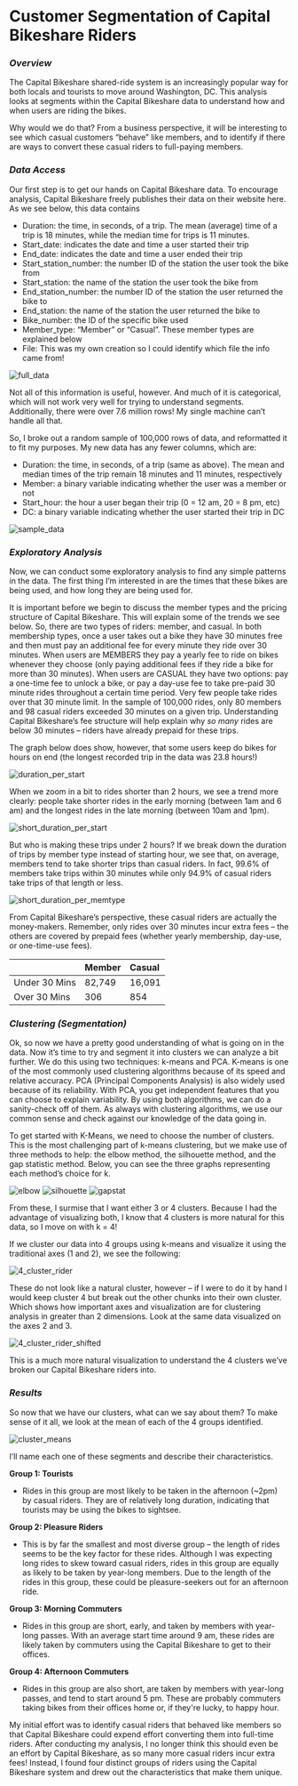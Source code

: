 # Customer Segmentation of Capital Bikeshare Riders

### *Overview*

The Capital Bikeshare shared-ride system is an increasingly popular way for both locals and tourists to move around Washington, DC. 
This analysis looks at segments within the Capital Bikeshare data to understand how and when users are riding the bikes.

Why would we do that? From a business perspective, it will be interesting to see which casual customers “behave” like members, 
and to identify if there are ways to convert these casual riders to full-paying members.

### *Data Access*

Our first step is to get our hands on Capital Bikeshare data. 
To encourage analysis, Capital Bikeshare freely publishes their data on their website here. As we see below, this data contains
 - Duration: the time, in seconds, of a trip. The mean (average) time of a trip is 18 minutes, while the median time for trips is 11 minutes.
 - Start_date: indicates the date and time a user started their trip
 - End_date: indicates the date and time a user ended their trip
 - Start_station_number: the number ID of the station the user took the bike from
 - Start_station: the name of the station the user took the bike from 
 - End_station_number: the number ID of the station the user returned the bike to
 - End_station: the name of the station the user returned the bike to
 - Bike_number: the ID of the specific bike used
 - Member_type: “Member” or “Casual”. These member types are explained below
 - File: This was my own creation so I could identify which file the info came from! 
 
![full_data](https://github.com/mathyjokes/Cabi_Segmentation/blob/main/images/4_data_full_glimpse.PNG)
 
Not all of this information is useful, however. And much of it is categorical, which will not work very well for trying to understand segments. 
Additionally, there were over 7.6 million rows! My single machine can’t handle all that.

So, I broke out a random sample of 100,000 rows of data, and reformatted it to fit my purposes. My new data has any fewer columns, which are:
 - Duration: the time, in seconds, of a trip (same as above). The mean and median times of the trip remain 18 minutes and 11 minutes, respectively
 - Member: a binary variable indicating whether the user was a member or not
 - Start_hour: the hour a user began their trip (0 = 12 am, 20 = 8 pm, etc)
 - DC: a binary variable indicating whether the user started their trip in DC
 
![sample_data](https://github.com/mathyjokes/Cabi_Segmentation/blob/main/images/5_data_restructured_glimpse.PNG)

### *Exploratory Analysis*

Now, we can conduct some exploratory analysis to find any simple patterns in the data. 
The first thing I’m interested in are the times that these bikes are being used, and how long they are being used for.

It is important before we begin to discuss the member types and the pricing structure of Capital Bikeshare. 
This will explain some of the trends we see below. So, there are two types of riders: member, and casual. 
In both membership types, once a user takes out a bike they have 30 minutes free and then must pay an additional fee for every minute they ride over 30 minutes. 
When users are MEMBERS they pay a yearly fee to ride on bikes whenever they choose (only paying additional fees if they ride a bike for more than 30 minutes).
When users are CASUAL they have two options: pay a one-time fee to unlock a bike, or pay a day-use fee to take pre-paid 30 minute rides throughout a certain time period.
Very few people take rides over that 30 minute limit. 
In the sample of 100,000 rides, only 80 members and 98 casual riders exceeded 30 minutes on a given trip. 
Understanding Capital Bikeshare’s fee structure will help explain why *so many* rides are below 30 minutes – riders have already prepaid for these trips. 

The graph below does show, however, that some users keep do bikes for hours on end (the longest recorded trip in the data was 23.8 hours!)

![duration_per_start](https://github.com/mathyjokes/Cabi_Segmentation/blob/main/images/6_trip_duration_per_start_hour.png)

When we zoom in a bit to rides shorter than 2 hours, we see a trend more clearly: 
people take shorter rides in the early morning (between 1am and 6 am) and the longest rides in the late morning (between 10am and 1pm).

![short_duration_per_start](https://github.com/mathyjokes/Cabi_Segmentation/blob/main/images/7_shorter_trip_duration_per_start_hour.png)

But who is making these trips under 2 hours? If we break down the duration of trips by member type instead of starting hour, we see that, 
on average, members tend to take shorter trips than casual riders. 
In fact, 99.6% of members take trips within 30 minutes while only 94.9% of casual riders take trips of that length or less. 

![short_duration_per_memtype](https://github.com/mathyjokes/Cabi_Segmentation/blob/main/images/8c_shorter_trip_duration_per_memtype.png)

From Capital Bikeshare’s perspective, these casual riders are actually the money-makers. 
Remember, only rides over 30 minutes incur extra fees – the others are covered by prepaid fees (whether yearly membership, day-use, or one-time-use fees).

|               |Member  |Casual  |
| :------------ |:------ |:------ |
| Under 30 Mins | 82,749 | 16,091 |
| Over 30 Mins  | 306    | 854    |


### *Clustering (Segmentation)*
Ok, so now we have a pretty good understanding of what is going on in the data. 
Now it’s time to try and segment it into clusters we can analyze a bit further. 
We do this using two techniques: k-means and PCA. K-means is one of the most commonly used clustering algorithms because of its speed and relative accuracy. 
PCA (Principal Components Analysis) is also widely used because of its reliability. 
With PCA, you get independent features that you can choose to explain variability. 
By using both algorithms, we can do a sanity-check off of them. 
As always with clustering algorithms, we use our common sense and check against our knowledge of the data going in. 

To get started with K-Means, we need to choose the number of clusters. 
This is the most challenging part of k-means clustering, but we make use of three methods to help: 
the elbow method, the silhouette method, and the gap statistic method. Below, you can see the three graphs representing each method’s choice for k.

![elbow](https://github.com/mathyjokes/Cabi_Segmentation/blob/main/images/11_kmeans_elbow_method.png)
![silhouette](https://github.com/mathyjokes/Cabi_Segmentation/blob/main/images/12_kmeans_silhouette_method.png)
![gapstat](https://github.com/mathyjokes/Cabi_Segmentation/blob/main/images/13_kmeans_gapstat_method.png)

From these, I surmise that I want either 3 or 4 clusters. Because I had the advantage of visualizing both, 
I know that 4 clusters is more natural for this data, so I move on with k = 4!

If we cluster our data into 4 groups using k-means and visualize it using the traditional axes (1 and 2), we see the following:

![4_cluster_rider](https://github.com/mathyjokes/Cabi_Segmentation/blob/main/images/16_rider_4_clusters.png)

These do not look like a natural cluster, however – if I were to do it by hand I would keep cluster 4 but break out the other chunks into their own cluster. 
Which shows how important axes and visualization are for clustering analysis in greater than 2 dimensions. 
Look at the same data visualized on the axes 2 and 3.

![4_cluster_rider_shifted](https://github.com/mathyjokes/Cabi_Segmentation/blob/main/images/17_rider_4_clusters_shifted_axes.png)

This is a much more natural visualization to understand the 4 clusters we’ve broken our Capital Bikeshare riders into.

### *Results*
So now that we have our clusters, what can we say about them? To make sense of it all, we look at the mean of each of the 4 groups identified.

![cluster_means](https://github.com/mathyjokes/Cabi_Segmentation/blob/main/images/cluster_results.PNG)


I’ll name each one of these segments and describe their characteristics.

**Group 1: Tourists**
 - Rides in this group are most likely to be taken in the afternoon (~2pm) by casual riders. They are of relatively long duration, indicating that tourists may be using the bikes to sightsee.

**Group 2: Pleasure Riders**
 - This is by far the smallest and most diverse group – the length of rides seems to be the key factor for these rides. Although I was expecting long rides to skew toward casual riders, rides in this group are equally as likely to be taken by year-long members. Due to the length of the rides in this group, these could be pleasure-seekers out for an afternoon ride.

**Group 3: Morning Commuters**
 - Rides in this group are short, early, and taken by members with year-long passes. With an average start time around 9 am, these rides are likely taken by commuters using the Capital Bikeshare to get to their offices.

**Group 4: Afternoon Commuters**
 - Rides in this group are also short, are taken by members with year-long passes, and tend to start around 5 pm. These are probably commuters taking bikes from their offices home or, if they're lucky, to happy hour.

My initial effort was to identify casual riders that behaved like members so that Capital Bikeshare could expend effort converting them into full-time riders. 
After conducting my analysis, I no longer think this should even be an effort by Capital Bikeshare, as so many more casual riders incur extra fees! 
Instead, I found four distinct groups of riders using the Capital Bikeshare system and drew out the characteristics that make them unique.

